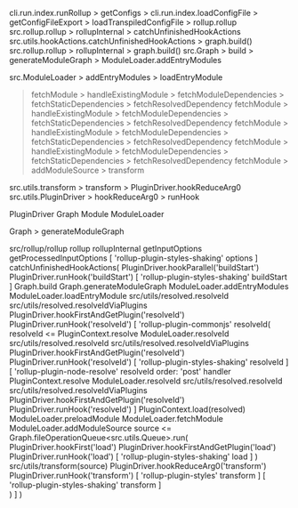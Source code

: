 cli.run.index.runRollup > getConfigs >
cli.run.index.loadConfigFile > getConfigFileExport > loadTranspiledConfigFile > rollup.rollup
src.rollup.rollup > rollupInternal > catchUnfinishedHookActions
src.utils.hookActions.catchUnfinishedHookActions > graph.build()
src.rollup.rollup > rollupInternal > graph.build()
src.Graph > build > generateModuleGraph > ModuleLoader.addEntryModules

src.ModuleLoader > addEntryModules > loadEntryModule 
> fetchModule > handleExistingModule > fetchModuleDependencies > fetchStaticDependencies > fetchResolvedDependency
> fetchModule > handleExistingModule > fetchModuleDependencies > fetchStaticDependencies > fetchResolvedDependency
> fetchModule > handleExistingModule > fetchModuleDependencies > fetchStaticDependencies > fetchResolvedDependency
> fetchModule > handleExistingModule > fetchModuleDependencies > fetchStaticDependencies > fetchResolvedDependency
> fetchModule > addModuleSource > transform

src.utils.transform > transform > PluginDriver.hookReduceArg0
src.utils.PluginDriver > hookReduceArg0 > runHook



PluginDriver
Graph
Module
ModuleLoader



Graph > generateModuleGraph



                    
src/rollup/rollup
rollup
	rollupInternal
		getInputOptions
			getProcessedInputOptions
				[
					'rollup-plugin-styles-shaking' 
						options
				]
		catchUnfinishedHookActions(
			PluginDriver.hookParallel('buildStart')
			PluginDriver.runHook('buildStart')
			[
				'rollup-plugin-styles-shaking'
					buildStart
			]
			Graph.build
			Graph.generateModuleGraph
				ModuleLoader.addEntryModules
				ModuleLoader.loadEntryModule
					src/utils/resolved.resolveId
					src/utils/resolved.resolveIdViaPlugins
					PluginDriver.hookFirstAndGetPlugin('resolveId') 
					PluginDriver.runHook('resolveId')
					[
						'rollup-plugin-commonjs'
							resolveId(
								resolveId <= PluginContext.resolve
									ModuleLoader.resolveId
										src/utils/resolved.resolveId
										src/utils/resolved.resolveIdViaPlugins
										PluginDriver.hookFirstAndGetPlugin('resolveId') 
										PluginDriver.runHook('resolveId')
										[
											'rollup-plugin-styles-shaking' 
												resolveId
										]
										[
											'rollup-plugin-node-resolve'
												resolveId
													order: 'post'
													handler
														PluginContext.resolve
														ModuleLoader.resolveId
														src/utils/resolved.resolveId
														src/utils/resolved.resolveIdViaPlugins
														PluginDriver.hookFirstAndGetPlugin('resolveId') 
														PluginDriver.runHook('resolveId')
										]
								PluginContext.load(resolved)
									ModuleLoader.preloadModule
									ModuleLoader.fetchModule
									ModuleLoader.addModuleSource
										source <= Graph.fileOperationQueue<src.utils.Queue>.run(
											PluginDriver.hookFirst('load')
											PluginDriver.hookFirstAndGetPlugin('load')
											PluginDriver.runHook('load')
											[
												'rollup-plugin-styles-shaking' 
													load
											]
										)
										src/utils/transform(source)
										PluginDriver.hookReduceArg0('transform')
										PluginDriver.runHook('transform')
										[
											'rollup-plugin-styles'
												transform
										]
										[
											'rollup-plugin-styles-shaking'
												transform
										]   
							)
					]
		)